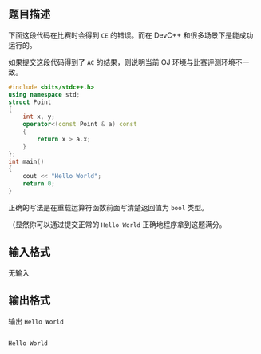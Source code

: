 ## 题目描述

下面这段代码在比赛时会得到 `CE` 的错误。而在 DevC++ 和很多场景下是能成功运行的。

如果提交这段代码得到了 `AC` 的结果，则说明当前 OJ 环境与比赛评测环境不一致。

```cpp
#include <bits/stdc++.h>
using namespace std;
struct Point
{
	int x, y;
	operator<(const Point & a) const
	{
		return x > a.x;
	}
};
int main()
{
	cout << "Hello World";
	return 0;
}
```

正确的写法是在重载运算符函数前面写清楚返回值为 `bool` 类型。

（显然你可以通过提交正常的 `Hello World` 正确地程序拿到这题满分。

## 输入格式

无输入

## 输出格式

输出 `Hello World`

```input1
```

```output1
Hello World
```
